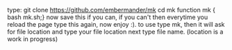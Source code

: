 type: git clone https://github.com/embermander/mk
cd mk
function mk { bash mk.sh;}
now save this if you can, if you can't then everytime you reload the page type this again, now enjoy :).
to use type mk, then it will ask for file location and type your file location
next type file name.
(location is a work in progress)
